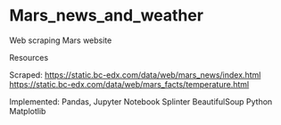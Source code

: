 # Mars_news_and_weather
Web scraping Mars website

Resources

Scraped:
https://static.bc-edx.com/data/web/mars_news/index.html
https://static.bc-edx.com/data/web/mars_facts/temperature.html

Implemented:
Pandas, Jupyter Notebook
Splinter
BeautifulSoup
Python
Matplotlib

